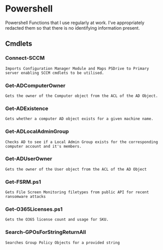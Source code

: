 # Powershell

Powershell Functions that I use regularly at work. I've appropriately redacted them so that there is no identifying information present.

## Cmdlets

### Connect-SCCM
	Imports Configuration Manager Module and Maps PSDrive to Primary server enabling SCCM cmdlets to be utilised.

### Get-ADComputerOwner
	Gets the owner of the Computer object from the ACL of the AD Object.

### Get-ADExistence
	Gets whether a computer AD object exists for a given machine name.

### Get-ADLocalAdminGroup
	Checks AD to see if a Local Admin Group exists for the corresponding computer account and it's members.

### Get-ADUserOwner
	Gets the owner of the User object from the ACL of the AD Object

### Get-FSRM.ps1
	Gets File Screen Monitoring filetypes from public API for recent ransomware attacks

### Get-O365Licenses.ps1
	Gets the O365 license count and usage for SKU.

### Search-GPOsForStringReturnAll
	Searches Group Policy Objects for a provided string